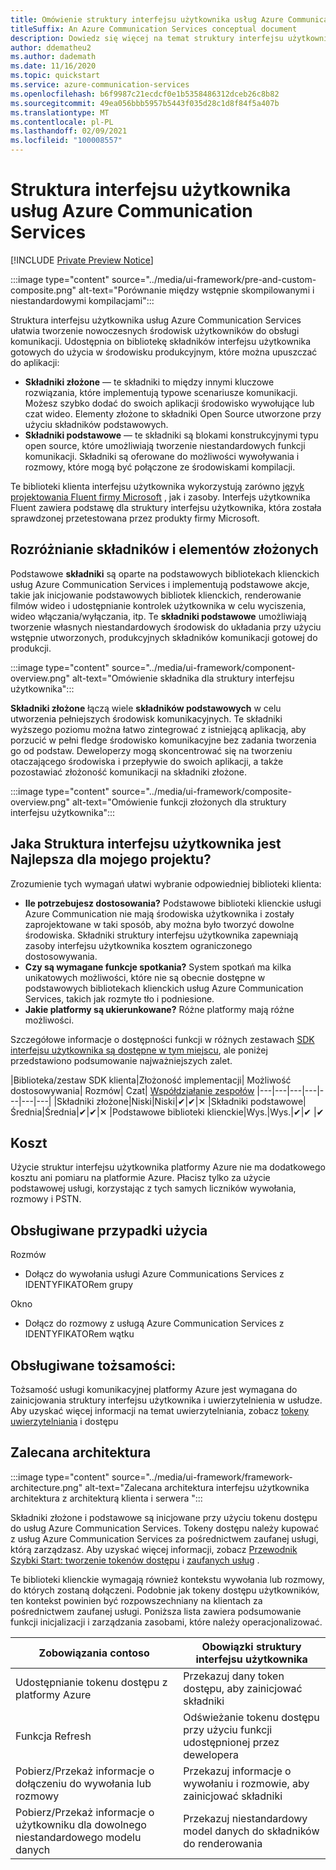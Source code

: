 ```yaml
---
title: Omówienie struktury interfejsu użytkownika usług Azure Communication Services
titleSuffix: An Azure Communication Services conceptual document
description: Dowiedz się więcej na temat struktury interfejsu użytkownika usług Azure Communication Services
author: ddematheu2
ms.author: dademath
ms.date: 11/16/2020
ms.topic: quickstart
ms.service: azure-communication-services
ms.openlocfilehash: b6f9987c21ecdcf0e1b5358486312dceb26c8b82
ms.sourcegitcommit: 49ea056bbb5957b5443f035d28c1d8f84f5a407b
ms.translationtype: MT
ms.contentlocale: pl-PL
ms.lasthandoff: 02/09/2021
ms.locfileid: "100008557"
---
```

# <a name="azure-communication-services-ui-framework"></a>Struktura interfejsu użytkownika usług Azure Communication Services

[!INCLUDE [Private Preview Notice](../../includes/private-preview-include.md)]

:::image type="content" source="../media/ui-framework/pre-and-custom-composite.png" alt-text="Porównanie między wstępnie skompilowanymi i niestandardowymi kompilacjami":::

Struktura interfejsu użytkownika usług Azure Communication Services ułatwia tworzenie nowoczesnych środowisk użytkowników do obsługi komunikacji. Udostępnia on bibliotekę składników interfejsu użytkownika gotowych do użycia w środowisku produkcyjnym, które można upuszczać do aplikacji:

- **Składniki złożone** — te składniki to między innymi kluczowe rozwiązania, które implementują typowe scenariusze komunikacji. Możesz szybko dodać do swoich aplikacji środowisko wywołujące lub czat wideo. Elementy złożone to składniki Open Source utworzone przy użyciu składników podstawowych.
- **Składniki podstawowe** — te składniki są blokami konstrukcyjnymi typu open source, które umożliwiają tworzenie niestandardowych funkcji komunikacji. Składniki są oferowane do możliwości wywoływania i rozmowy, które mogą być połączone ze środowiskami kompilacji. 

Te biblioteki klienta interfejsu użytkownika wykorzystują zarówno [język projektowania Fluent firmy Microsoft](https://developer.microsoft.com/fluentui/) , jak i zasoby. Interfejs użytkownika Fluent zawiera podstawę dla struktury interfejsu użytkownika, która została sprawdzonej przetestowana przez produkty firmy Microsoft.

## <a name="differentiating-components-and-composites"></a>**Rozróżnianie składników i elementów złożonych**

Podstawowe **składniki** są oparte na podstawowych bibliotekach klienckich usług Azure Communication Services i implementują podstawowe akcje, takie jak inicjowanie podstawowych bibliotek klienckich, renderowanie filmów wideo i udostępnianie kontrolek użytkownika w celu wyciszenia, wideo włączania/wyłączania, itp. Te **składniki podstawowe** umożliwiają tworzenie własnych niestandardowych środowisk do układania przy użyciu wstępnie utworzonych, produkcyjnych składników komunikacji gotowej do produkcji.

:::image type="content" source="../media/ui-framework/component-overview.png" alt-text="Omówienie składnika dla struktury interfejsu użytkownika":::

**Składniki złożone** łączą wiele **składników podstawowych** w celu utworzenia pełniejszych środowisk komunikacyjnych. Te składniki wyższego poziomu można łatwo zintegrować z istniejącą aplikacją, aby porzucić w pełni fledge środowisko komunikacyjne bez zadania tworzenia go od podstaw. Deweloperzy mogą skoncentrować się na tworzeniu otaczającego środowiska i przepływie do swoich aplikacji, a także pozostawiać złożoność komunikacji na składniki złożone.

:::image type="content" source="../media/ui-framework/composite-overview.png" alt-text="Omówienie funkcji złożonych dla struktury interfejsu użytkownika":::

## <a name="what-ui-framework-is-best-for-my-project"></a>Jaka Struktura interfejsu użytkownika jest Najlepsza dla mojego projektu?

Zrozumienie tych wymagań ułatwi wybranie odpowiedniej biblioteki klienta:

- **Ile potrzebujesz dostosowania?** Podstawowe biblioteki klienckie usługi Azure Communication nie mają środowiska użytkownika i zostały zaprojektowane w taki sposób, aby można było tworzyć dowolne środowiska. Składniki struktury interfejsu użytkownika zapewniają zasoby interfejsu użytkownika kosztem ograniczonego dostosowywania.
- **Czy są wymagane funkcje spotkania?** System spotkań ma kilka unikatowych możliwości, które nie są obecnie dostępne w podstawowych bibliotekach klienckich usług Azure Communication Services, takich jak rozmyte tło i podniesione.
- **Jakie platformy są ukierunkowane?** Różne platformy mają różne możliwości.

Szczegółowe informacje o dostępności funkcji w różnych zestawach [SDK interfejsu użytkownika są dostępne w tym miejscu](ui-sdk-features.md), ale poniżej przedstawiono podsumowanie najważniejszych zalet.

|Biblioteka/zestaw SDK klienta|Złożoność implementacji|    Możliwość dostosowywania|  Rozmów| Czat| [Współdziałanie zespołów](./../teams-interop.md)
|---|---|---|---|---|---|---|
|Składniki złożone|Niski|Niski|✔|✔|✕
|Składniki podstawowe|Średnia|Średnia|✔|✔|✕
|Podstawowe biblioteki klienckie|Wys.|Wys.|✔|✔ |✔

## <a name="cost"></a>Koszt

Użycie struktur interfejsu użytkownika platformy Azure nie ma dodatkowego kosztu ani pomiaru na platformie Azure. Płacisz tylko za użycie podstawowej usługi, korzystając z tych samych liczników wywołania, rozmowy i PSTN.

## <a name="supported-use-cases"></a>Obsługiwane przypadki użycia

Rozmów

- Dołącz do wywołania usługi Azure Communications Services z IDENTYFIKATORem grupy

Okno

- Dołącz do rozmowy z usługą Azure Communication Services z IDENTYFIKATORem wątku

## <a name="supported-identities"></a>Obsługiwane tożsamości:

Tożsamość usługi komunikacyjnej platformy Azure jest wymagana do zainicjowania struktury interfejsu użytkownika i uwierzytelnienia w usłudze. Aby uzyskać więcej informacji na temat uwierzytelniania, zobacz [tokeny](../../quickstarts/access-tokens.md) [uwierzytelniania](../authentication.md) i dostępu


## <a name="recommended-architecture"></a>Zalecana architektura 

:::image type="content" source="../media/ui-framework/framework-architecture.png" alt-text="Zalecana architektura interfejsu użytkownika architektura z architekturą klienta i serwera ":::

Składniki złożone i podstawowe są inicjowane przy użyciu tokenu dostępu do usług Azure Communication Services. Tokeny dostępu należy kupować z usług Azure Communication Services za pośrednictwem zaufanej usługi, którą zarządzasz. Aby uzyskać więcej informacji, zobacz [Przewodnik Szybki Start: tworzenie tokenów dostępu](../../quickstarts/access-tokens.md) i [zaufanych usług](../../tutorials/trusted-service-tutorial.md) .

Te biblioteki klienckie wymagają również kontekstu wywołania lub rozmowy, do których zostaną dołączeni. Podobnie jak tokeny dostępu użytkowników, ten kontekst powinien być rozpowszechniany na klientach za pośrednictwem zaufanej usługi. Poniższa lista zawiera podsumowanie funkcji inicjalizacji i zarządzania zasobami, które należy operacjonalizować.

| Zobowiązania contoso                                 | Obowiązki struktury interfejsu użytkownika                         |
|----------------------------------------------------------|-----------------------------------------------------------------|
| Udostępnianie tokenu dostępu z platformy Azure                    | Przekazuj dany token dostępu, aby zainicjować składniki        |
| Funkcja Refresh                                 | Odświeżanie tokenu dostępu przy użyciu funkcji udostępnionej przez dewelopera          |
| Pobierz/Przekaż informacje o dołączeniu do wywołania lub rozmowy          | Przekazuj informacje o wywołaniu i rozmowie, aby zainicjować składniki |
| Pobierz/Przekaż informacje o użytkowniku dla dowolnego niestandardowego modelu danych | Przekazuj niestandardowy model danych do składników do renderowania          |
